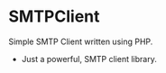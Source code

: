 SMTPClient
==========

Simple SMTP Client written using PHP.
- Just a powerful, SMTP client library.
